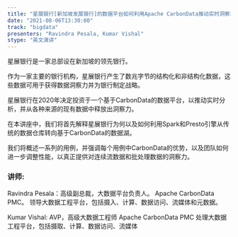 ```yaml
---
title: "星展银行[新加坡发展银行]的数据平台如何利用Apache CarbonData推动实时洞察和分析"
date: "2021-08-06T13:30:00" 
track: "bigdata"
presenters: "Ravindra Pesala, Kumar Vishal"
stype: "英文演讲"
---
```

星展银行是一家总部设在新加坡的领先银行。
 
作为一家主要的银行机构，星展银行产生了数兆字节的结构化和非结构化数据，这些数据可用于获得数据洞察力并为银行制定战略。
 
星展银行在2020年决定投资于一个基于CarbonData的数据平台，以推动实时分析，并从各种来源的现有数据中释放出洞察力。
 
在本讲座中，我们将首先解释星展银行为何以及如何利用Spark和Presto引擎从传统的数据仓库转向基于CarbonData的数据湖。
 
我们将概述一系列的用例，并强调每个用例中CarbonData的优势，以及团队如何进一步调整性能，以真正提供对连续流数据和批处理数据的洞察力。
 ### 讲师: 
 Ravindra Pesala：高级副总裁，大数据平台负责人。
Apache CarbonData PMC。
领导大数据工程平台，包括摄入、计算、数据访问、流媒体和元数据。

Kumar Vishal:  AVP，高级大数据工程师
Apache CarbonData PMC
处理大数据工程平台，包括摄取、计算、数据访问、流媒体